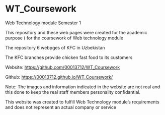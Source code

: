 # WT_Coursework
Web Technology module Semester 1

This repository and these web pages were created for the academic purpose  ( for the coursework of Web technology module 

The repository 6 webpges of KFC in Uzbekistan

The KFC branches provide chicken fast food to its customers 

Website: https://github.com/00013712/WT_Coursework

Github: https://00013712.github.io/WT_Coursework/

Note: The images and information indicated in the website are not real and this done to keep the real staff members personality confidantial.

This website was created to fulfill Web Technology module’s requirements and does not represent an actual company or service